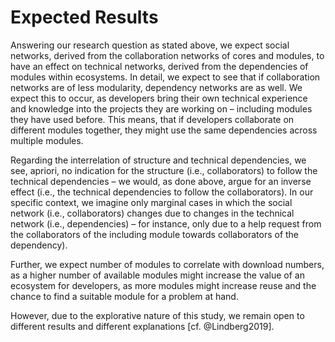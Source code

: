 # Expected Results

Answering our research question as stated above, we expect social networks,
derived from the collaboration networks of cores and modules, to have an effect
on technical networks, derived from the dependencies of modules within
ecosystems. In detail, we expect to see that if collaboration networks are of
less modularity, dependency networks are as well. We expect this to occur, as
developers bring their own technical experience and knowledge into the projects
they are working on – including modules they have used before. This means, that
if developers collaborate on different modules together, they might use the same
dependencies across multiple modules.

Regarding the interrelation of structure and technical dependencies, we see,
apriori, no indication for the structure (i.e., collaborators) to follow the
technical dependencies – we would, as done above, argue for an inverse effect
(i.e., the technical dependencies to follow the collaborators). In our specific
context, we imagine only marginal cases in which the social network (i.e.,
collaborators) changes due to changes in the technical network (i.e.,
dependencies) – for instance, only due to a help request from the collaborators
of the including module towards collaborators of the dependency).

Further, we expect number of modules to correlate with download numbers, as a
higher number of available modules might increase the value of an ecosystem for
developers, as more modules might increase reuse and the chance to find a
suitable module for a problem at hand.

However, due to the explorative nature of this study, we remain open to
different results and different explanations [cf. @Lindberg2019].
